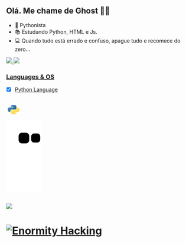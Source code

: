 ## Olá. Me chame de Ghost 👨‍💻

- 🐍 Pythonista
- 📚 Estudando Python, HTML e Js.
- 💻 Quando tudo está errado e confuso, apague tudo e recomece do zero...


 <div>
  <a href="https://github.com/ghoooooostdev">
  <img height="180em" src="https://github-readme-stats.vercel.app/api?username=ghoooooostdev&show_icons=true&theme=dracula&include_all_commits=true&count_private=true" /_>
  <img height="180em" src="https://github-readme-stats.vercel.app/api/top-langs/?username=ghoooooostdev&layout=compact&langs_count=7&theme=dracula" /_>
 <div>
     
  
### Languages & OS 
- [x] Python Language
##
<img align="center" alt="Rafa-Python" height="30" width="40" src="https://raw.githubusercontent.com/devicons/devicon/master/icons/python/python-original.svg">
<div>
    
  ![Snake animation](https://github.com/rafaballerini/rafaballerini/blob/output/github-contribution-grid-snake.svg)

 ##
<img src="https://img.shields.io/badge/ORG-Enormity%20Hacking-INACTIVE"/>
<h1> <img alt="Enormity Hacking" src="https://encrypted-tbn0.gstatic.com/images?q=tbn:ANd9GcTqm4pTcG1sUjAdq1SnJF_tKlYLJVcY7wvRRChhJILRR5SRlAlVgZr2bY368Q9pDy36wIc&usqp=CAU" />
    <br>
 
 
